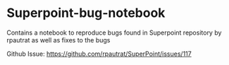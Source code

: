 # Superpoint-bug-notebook
Contains a notebook to reproduce bugs found in Superpoint repository by rpautrat as well as fixes to the bugs

Github Issue: 
https://github.com/rpautrat/SuperPoint/issues/117